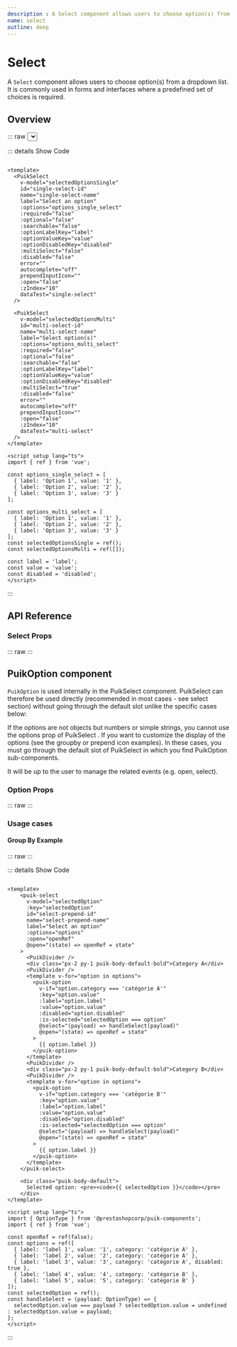 ```yaml
---
description : A Select component allows users to choose option(s) from a dropdown list. It is commonly used in forms and interfaces where a predefined set of choices is required.
name: select
outline: deep
---
```

<script setup>
  import Select from '@vitepress/components/Select.vue';
  import SelectWithOptionsSlot from '@vitepress/components/SelectWithOptionsSlot.vue';
  import DataAttributes from '@vitepress/utilities/DataAttributes.vue';
  import ComponentOverview from '@vitepress/utilities/ComponentOverview.vue';

  const select_attributes = [
  {
    prop: 'modelValue',
    type: 'any',
    default: 'undefined',
    description: 'Corresponds to the selected option (or selected options in the case of multi-select)'
  },
  {
    prop: 'id',
    type: 'string',
    default: 'select-id',
    description: 'Sets the id attribute of the select input'
  },
  {
    prop: 'name',
    type: 'string',
    default: 'select-name',
    description: 'Sets the name attribute of the select input'
  },
  {
    prop: 'label',
    type: 'string',
    default: 'Select an option',
    description: 'Sets the label of the select input'
  },
  {
    prop: 'required',
    type: 'boolean',
    default: false,
    description: 'Indicates whether select is required or not'
  },
  {
    prop: 'optional',
    type: 'boolean',
    default: false,
    description: 'Indicates whether select is optional or not'
  },
  {
    prop: 'options',
    type: 'Record<string, any>[]',
    default: 'undefined',
    description: 'Array of options passed to the component'
  },
  {
    prop: 'optionLabelKey',
    type: 'string',
    default: 'label',
    description: 'In the case of using objects as a options prop you can set which property of the object is the label'
  },
  {
    prop: 'optionValueKey',
    type: 'string',
    default: 'value',
    description: 'In the case of using objects as a options prop you can set which property of the object is the value'
  },
  {
    prop: 'optionDisabledKey',
    type: 'string',
    default: 'disabled',
    description: 'In case of using objects as option props, you can define which property of the object makes the option disabled'
  },
  {
    prop: 'multiSelect',
    type: 'boolean',
    default: false,
    description: 'Indicates whether the select allows multiple choice'
  },
  {
    prop: 'searchable',
    type: 'boolean',
    default: false,
    description: 'Enables the search feature'
  },
  {
    prop: 'customFilterMethod',
    type: 'function',
    default: 'undefined',
    control: 'none',
    description: 'Use your own method to filter the options when using the search'
  },
  {
    prop: 'placeholder',
    type: 'string',
    default: 'Select an option',
    description: 'Sets a placeholder for the select'
  },
  {
    prop: 'searchPlaceholder',
    type: 'string',
    default: 'Search...',
    description: 'Sets a placeholder for the search input'
  },
  {
    prop: 'noMatchText',
    type: 'string',
    default: 'No results matched',
    description: 'Message to display when there are no results found'
  },
  {
    prop: 'disabled',
    type: 'boolean',
    default: false,
    description: 'Disables the select'
  },
  {
    prop: 'error',
    type: 'string',
    default: 'undefined',
    description: 'Displays an error message under the field and sets the select in an error state (also available as a slot named error)'
  },
  {
    prop: 'autocomplete',
    type: 'string',
    default: 'off',
    description: 'Enables browser autocompletion for the select'
  },
  {
    prop: 'prependInputIcon',
    type: 'string',
    default: 'undefined',
    description: 'Prepends a Material Symbols to the input (cf https://fonts.google.com/icons)'
  },
  {
    prop: 'open',
    type: 'boolean',
    default: false,
    description: 'Controls the opening of the select dropdown'
  },
  {
    prop: 'zIndex',
    type: 'number',
    default: 10,
    control: 'number',
    description: 'Sets z-index attribute of dropdown'
  },
  {
    prop: 'dataTest',
    type: 'string',
    default: 'data-test',
    description: 'Sets the data-test attribute (see details in documentation for all testid usages)'
  },
  {
    prop: 'ariaLabel',
    type: 'string',
    default: 'undefined',
    description: 'Sets the aria-label attribute for accessibility'
  }
  ];

  const option_attributes = [
  {
    prop: 'label',
    type: 'string | number',
    default: 'undefined',
    description: 'Sets the label of option'
  },
  {
    prop: 'value',
    type: 'string | number',
    default: 'undefined',
    description: 'Sets the value attribute of option'
  },
  {
    prop: 'disabled',
    type: 'boolean',
    default: false,
    description: 'Disables the option'
  },
  {
    prop: 'isSelected',
    type: 'boolean',
    default: false,
    description: 'Sets the selection state of option'
  },
  {
    prop: 'multiSelect',
    type: 'boolean',
    default: false,
    description: 'Enables this setting if it is an option of a multi-select'
  },
  {
    prop: 'dataTest',
    type: 'string',
    default: 'undefined',
    description: 'Sets the data-test attribute'
  },
  {
    prop: 'open',
    type: 'event',
    description: 'Event triggered when the option is clicked (always returns true in the case of multiselect otherwise false)'
  },
  {
    prop: 'select',
    type: 'event',
    description: 'Event triggered when the option is selected'
  }
  ]
</script>

# Select

A `Select` component allows users to choose option(s) from a dropdown list. It is commonly used in forms and interfaces where a predefined set of choices is required.

## Overview

::: raw
<ComponentOverview>
  <Select />
</ComponentOverview>
:::

::: details Show Code

```vue

<template>
  <PuikSelect
    v-model="selectedOptionsSingle"
    id="single-select-id"
    name="single-select-name"
    label="Select an option"
    :options="options_single_select"
    :required="false"
    :optional="false"
    :searchable="false"
    :optionLabelKey="label"
    :optionValueKey="value"
    :optionDisabledKey="disabled"
    :multiSelect="false"
    :disabled="false"
    error=""
    autocomplete="off"
    prependInputIcon=""
    :open="false"
    :zIndex="10"
    dataTest="single-select"
  />

  <PuikSelect
    v-model="selectedOptionsMulti"
    id="multi-select-id"
    name="multi-select-name"
    label="Select option(s)"
    :options="options_multi_select"
    :required="false"
    :optional="false"
    :searchable="false"
    :optionLabelKey="label"
    :optionValueKey="value"
    :optionDisabledKey="disabled"
    :multiSelect="true"
    :disabled="false"
    error=""
    autocomplete="off"
    prependInputIcon=""
    :open="false"
    :zIndex="10"
    dataTest="multi-select"
  />
</template>

<script setup lang="ts">
import { ref } from 'vue';

const options_single_select = [
  { label: 'Option 1', value: '1' },
  { label: 'Option 2', value: '2' },
  { label: 'Option 3', value: '3' }
];

const options_multi_select = [
  { label: 'Option 1', value: '1' },
  { label: 'Option 2', value: '2' },
  { label: 'Option 3', value: '3' }
];
const selectedOptionsSingle = ref();
const selectedOptionsMulti = ref([]);

const label = 'label';
const value = 'value';
const disabled = 'disabled';
</script>

```

:::

## API Reference

### Select Props

::: raw
<DataAttributes :attributes="select_attributes" />
:::

## PuikOption component

`PuikOption` is used internally in the PuikSelect component. PuikSelect can therefore be used directly (recommended in most cases - see select section) without going through the default slot unlike the specific cases below:

If the options are not objects but numbers or simple strings, you cannot use the options prop of PuikSelect .
If you want to customize the display of the options (see the groupby or prepend icon examples).
In these cases, you must go through the default slot of PuikSelect in which you find PuikOption sub-components.

It will be up to the user to manage the related events (e.g. open, select).

### Option Props

::: raw
<DataAttributes :attributes="option_attributes" />
:::

### Usage cases

#### Group By Example

::: raw
<ComponentOverview>
  <SelectWithOptionsSlot />
</ComponentOverview>
:::

::: details Show Code

```vue

<template>
    <puik-select
      v-model="selectedOption"
      :key="selectedOption"
      id="select-prepend-id"
      name="select-prepend-name"
      label="Select an option"
      :options="options"
      :open="openRef"
      @open="(state) => openRef = state"
    >
      <PuikDivider />
      <div class="px-2 py-1 puik-body-default-bold">Category A</div>
      <PuikDivider />
      <template v-for="option in options">
        <puik-option
          v-if="option.category === 'catégorie A'"
          :key="option.value"
          :label="option.label"
          :value="option.value"
          :disabled="option.disabled"
          :is-selected="selectedOption === option"
          @select="(payload) => handleSelect(payload)"
          @open="(state) => openRef = state"
        >
          {{ option.label }}
        </puik-option>
      </template>
      <PuikDivider />
      <div class="px-2 py-1 puik-body-default-bold">Category B</div>
      <PuikDivider />
      <template v-for="option in options">
        <puik-option
          v-if="option.category === 'catégorie B'"
          :key="option.value"
          :label="option.label"
          :value="option.value"
          :disabled="option.disabled"
          :is-selected="selectedOption === option"
          @select="(payload) => handleSelect(payload)"
          @open="(state) => openRef = state"
        >
          {{ option.label }}
        </puik-option>
      </template>
    </puik-select>

    <div class="puik-body-default">
      Selected option: <pre><code>{{ selectedOption }}</code></pre>
    </div>
</template>

<script setup lang="ts">
import { OptionType } from '@prestashopcorp/puik-components';
import { ref } from 'vue';

const openRef = ref(false);
const options = ref([
  { label: 'label 1', value: '1', category: 'catégorie A' },
  { label: 'label 2', value: '2', category: 'catégorie A' },
  { label: 'label 3', value: '3', category: 'catégorie A', disabled: true },
  { label: 'label 4', value: '4', category: 'catégorie B' },
  { label: 'label 5', value: '5', category: 'catégorie B' }
]);
const selectedOption = ref();
const handleSelect = (payload: OptionType) => {
  selectedOption.value === payload ? selectedOption.value = undefined : selectedOption.value = payload;
};
</script>

```

:::
